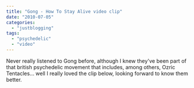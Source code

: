 ```yaml
---
title: "Gong - How To Stay Alive video clip"
date: "2010-07-05"
categories: 
  - "justblogging"
tags: 
  - "psychedelic"
  - "video"
---
```


Never really listened to Gong before, although I knew they've been part of that british psychedelic movement that includes, among others, Ozric Tentacles... well I really loved the clip below, looking forward to know them better.
